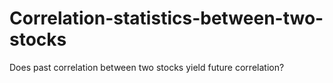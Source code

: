 # Correlation-statistics-between-two-stocks
Does past correlation between two stocks yield future correlation?
